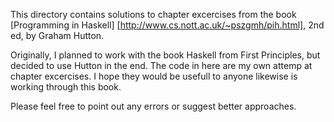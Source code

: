 This directory contains solutions to chapter excercises from the book [Programming in Haskell] [http://www.cs.nott.ac.uk/~pszgmh/pih.html], 2nd ed, by Graham Hutton.

Originally, I planned to work with the book Haskell from First Principles, but decided to use Hutton in the end. The code in here are my own attemp at chapter excercises. I hope they would be usefull to anyone likewise is working through this book. 

Please feel free to point out any errors or suggest better approaches.

